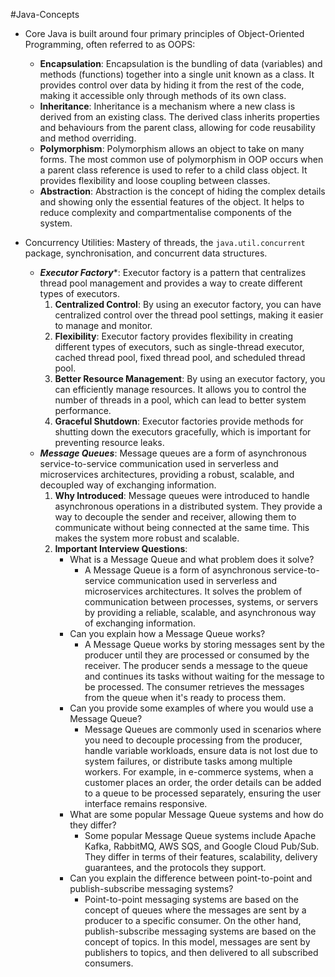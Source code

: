 #Java-Concepts

- Core Java is built around four primary principles of Object-Oriented Programming, often referred to as OOPS:
	- **Encapsulation**: Encapsulation is the bundling of data (variables) and methods (functions) together into a single unit known as a class. It provides control over data by hiding it from the rest of the code, making it accessible only through methods of its own class.
	- **Inheritance**: Inheritance is a mechanism where a new class is derived from an existing class. The derived class inherits properties and behaviours from the parent class, allowing for code reusability and method overriding.
	- **Polymorphism**: Polymorphism allows an object to take on many forms. The most common use of polymorphism in OOP occurs when a parent class reference is used to refer to a child class object. It provides flexibility and loose coupling between classes.
	- **Abstraction**: Abstraction is the concept of hiding the complex details and showing only the essential features of the object. It helps to reduce complexity and compartmentalise components of the system.

- Concurrency Utilities: Mastery of threads, the `java.util.concurrent` package, synchronisation, and concurrent data structures. 
	- ***Executor Factory****: Executor factory is a pattern that centralizes thread pool management and provides a way to create different types of executors.
	    1. **Centralized Control**: By using an executor factory, you can have centralized control over the thread pool settings, making it easier to manage and monitor.
	    2. **Flexibility**: Executor factory provides flexibility in creating different types of executors, such as single-thread executor, cached thread pool, fixed thread pool, and scheduled thread pool.
	    3. **Better Resource Management**: By using an executor factory, you can efficiently manage resources. It allows you to control the number of threads in a pool, which can lead to better system performance.
	    4. **Graceful Shutdown**: Executor factories provide methods for shutting down the executors gracefully, which is important for preventing resource leaks.
	- ***Message Queues***: Message queues are a form of asynchronous service-to-service communication used in serverless and microservices architectures, providing a robust, scalable, and decoupled way of exchanging information.
	    1. **Why Introduced**: Message queues were introduced to handle asynchronous operations in a distributed system. They provide a way to decouple the sender and receiver, allowing them to communicate without being connected at the same time. This makes the system more robust and scalable.
	    2. **Important Interview Questions**:
	        - What is a Message Queue and what problem does it solve?
	            - A Message Queue is a form of asynchronous service-to-service communication used in serverless and microservices architectures. It solves the problem of communication between processes, systems, or servers by providing a reliable, scalable, and asynchronous way of exchanging information.
	        - Can you explain how a Message Queue works?
	            - A Message Queue works by storing messages sent by the producer until they are processed or consumed by the receiver. The producer sends a message to the queue and continues its tasks without waiting for the message to be processed. The consumer retrieves the messages from the queue when it's ready to process them.
	        - Can you provide some examples of where you would use a Message Queue?
	            - Message Queues are commonly used in scenarios where you need to decouple processing from the producer, handle variable workloads, ensure data is not lost due to system failures, or distribute tasks among multiple workers. For example, in e-commerce systems, when a customer places an order, the order details can be added to a queue to be processed separately, ensuring the user interface remains responsive.
	        - What are some popular Message Queue systems and how do they differ?
	            - Some popular Message Queue systems include Apache Kafka, RabbitMQ, AWS SQS, and Google Cloud Pub/Sub. They differ in terms of their features, scalability, delivery guarantees, and the protocols they support.
	        - Can you explain the difference between point-to-point and publish-subscribe messaging systems?
	            - Point-to-point messaging systems are based on the concept of queues where the messages are sent by a producer to a specific consumer. On the other hand, publish-subscribe messaging systems are based on the concept of topics. In this model, messages are sent by publishers to topics, and then delivered to all subscribed consumers.